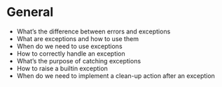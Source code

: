 # General
 - What’s the difference between errors and exceptions  
 - What are exceptions and how to use them  
 - When do we need to use exceptions  
 - How to correctly handle an exception  
 - What’s the purpose of catching exceptions  
 - How to raise a builtin exception  
 - When do we need to implement a clean-up action after an exception  
